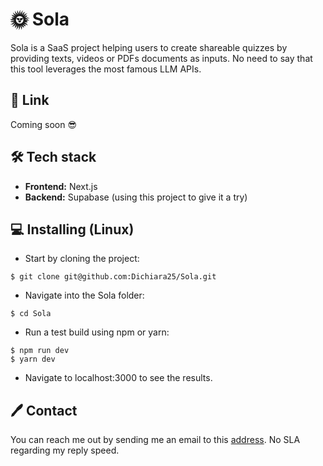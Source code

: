 # 🌞 Sola

Sola is a SaaS project helping users to create shareable quizzes by providing texts, videos or PDFs documents as inputs. No need to say that this tool leverages the most famous LLM APIs.

## 🔗 Link

Coming soon 😎

## 🛠️ Tech stack

- **Frontend:** Next.js
- **Backend:** Supabase (using this project to give it a try)

## 💻 Installing (Linux)

- Start by cloning the project:

`$ git clone git@github.com:Dichiara25/Sola.git`

- Navigate into the Sola folder:

`$ cd Sola`

- Run a test build using npm or yarn:

```
$ npm run dev
$ yarn dev
```

- Navigate to localhost:3000 to see the results.

## 🖊️ Contact

You can reach me out by sending me an email to this [address](mailto:edclrcq@gmail.com). No SLA regarding my reply speed.
